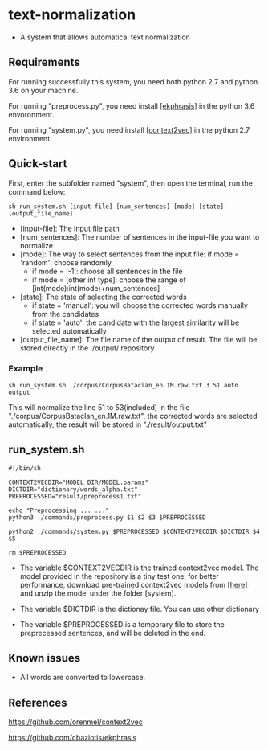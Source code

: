 # text-normalization

* A system that allows automatical text normalization

## Requirements
For running successfully this system, you need both python 2.7 and python 3.6 on your machine.

For running "preprocess.py", you need install [[ekphrasis]](https://github.com/cbaziotis/ekphrasis) in the python 3.6 envoronment.

For running "system.py", you need install [[context2vec]](https://github.com/orenmel/context2vec) in the python 2.7 environment.

## Quick-start
First, enter the subfolder named "system", then open the terminal, run the command below:

```
sh run_system.sh [input-file] [num_sentences] [mode] [state] [output_file_name]
```

* [input-file]: The input file path
* [num_sentences]: The number of sentences in the input-file you want to normalize
* [mode]: The way to select sentences from the input file:
if mode = 'random': choose randomly
	- if mode = '-1': choose all sentences in the file
	- if mode = [other int type]: choose the range of [int(mode):int(mode)+num_sentences]
* [state]: The state of selecting the corrected words
	- if state = 'manual': you will choose the corrected words manually from the candidates
	- if state = 'auto': the candidate with the largest similarity will be selected automatically
* [output_file_name]: The file name of the output of result. The file will be stored directly in the ./output/ repository

### Example
```
sh run_system.sh ./corpus/CorpusBataclan_en.1M.raw.txt 3 51 auto output
```
This will normalize the line 51 to 53(included) in the file "./corpus/CorpusBataclan_en.1M.raw.txt", the corrected words are selected automatically, the result will be stored in "./result/output.txt"

## run_system.sh

```
#!/bin/sh

CONTEXT2VECDIR="MODEL_DIR/MODEL.params"
DICTDIR="dictionary/words_alpha.txt"
PREPROCESSED="result/preprocess1.txt"

echo "Preprocessing ... ..."
python3 ./commands/preprocess.py $1 $2 $3 $PREPROCESSED

python2 ./commands/system.py $PREPROCESSED $CONTEXT2VECDIR $DICTDIR $4 $5

rm $PREPROCESSED
```
* The variable $CONTEXT2VECDIR is the trained context2vec model. The model provided in the repository is a tiny test one, for better performance, download pre-trained context2vec models from [[here]](http://u.cs.biu.ac.il/~nlp/resources/downloads/context2vec/) and unzip the model under the folder [system].

* The variable $DICTDIR is the dictionay file. You can use other dictionary

* The variable $PREPROCESSED is a temporary file to store the preprecessed sentences, and will be deleted in the end.

## Known issues

* All words are converted to lowercase.


## References
https://github.com/orenmel/context2vec

https://github.com/cbaziotis/ekphrasis
